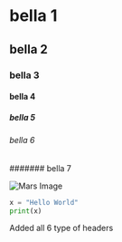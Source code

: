 # bella 1
## bella 2
### bella 3
#### bella 4
##### bella 5
###### bella 6
####### bella 7

![Mars Image](https://cdn.britannica.com/64/73464-050-56C80D3A/view-composite-images-Mars-spacecraft-Global-Surveyor-April-1999.jpg?w=300)


``` python
x = "Hello World"
print(x)
```


Added all 6 type of headers
